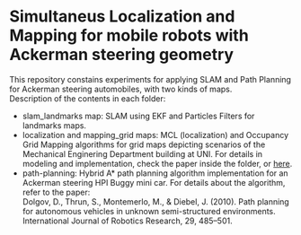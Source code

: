 # Simultaneus Localization and Mapping for mobile robots with Ackerman steering geometry 

This repository constains experiments for applying SLAM and Path Planning for Ackerman steering automobiles, with two kinds of maps. <br>
Description of the contents in each folder:
<ul>
<li>slam_landmarks map: SLAM using EKF and Particles Filters for landmarks maps.</li>
<li>localization and mapping_grid maps: MCL (localization) and Occupancy Grid Mapping algorithms for grid maps depicting scenarios of the Mechanical Enginering Department building at UNI. For details in modeling and implementation, check the paper inside the folder, or <a href="http://ronaldahmed.github.io/papers/autonomos.pdf">here</a>.</li>
<li>path-planning: Hybrid A* path planning algorithm implementation for an Ackerman steering HPI Buggy mini car. For details about the algorithm, refer to the paper:<br>
Dolgov, D., Thrun, S., Montemerlo, M., & Diebel, J. (2010). Path planning for autonomous vehicles in unknown semi-structured environments. International Journal of Robotics Research, 29, 485–501.
</li>
</ul>